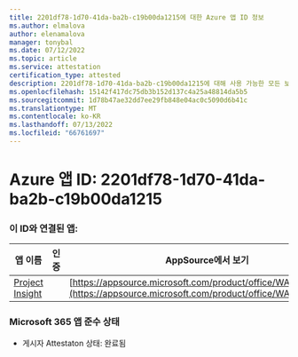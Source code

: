 ```yaml
---
title: 2201df78-1d70-41da-ba2b-c19b00da1215에 대한 Azure 앱 ID 정보
ms.author: elmalova
author: elenamalova
manager: tonybal
ms.date: 07/12/2022
ms.topic: article
ms.service: attestation
certification_type: attested
description: 2201df78-1d70-41da-ba2b-c19b00da1215에 대해 사용 가능한 모든 보안 및 규정 준수 정보입니다.
ms.openlocfilehash: 15142f417dc75db3b152d137c4a25a48814da5b5
ms.sourcegitcommit: 1d78b47ae32dd7ee29fb848e04ac0c5090d6b41c
ms.translationtype: MT
ms.contentlocale: ko-KR
ms.lasthandoff: 07/13/2022
ms.locfileid: "66761697"
---
```

# <a name="azure-app-id-2201df78-1d70-41da-ba2b-c19b00da1215"></a>Azure 앱 ID: 2201df78-1d70-41da-ba2b-c19b00da1215


### <a name="apps-associated-with-this-id"></a>이 ID와 연결된 앱:
| **앱 이름** | **인증** | **AppSource에서 보기** |
|--------------|---------------|-----------------------|
| [Project Insight](../forward/WA200003171.md) |  | [https://appsource.microsoft.com/product/office/WA200003171](https://appsource.microsoft.com/product/office/WA200003171) |

### <a name="microsoft-365-app-compliance-status"></a>Microsoft 365 앱 준수 상태
- 게시자 Attestaton 상태: 완료됨
